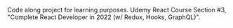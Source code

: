 Code along project for learning purposes. Udemy React Course Section #3, "Complete React Developer in 2022 (w/ Redux, Hooks, GraphQL)".

